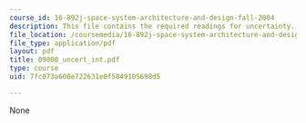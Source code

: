 ```yaml
---
course_id: 16-892j-space-system-architecture-and-design-fall-2004
description: This file contains the required readings for uncertainty.
file_location: /coursemedia/16-892j-space-system-architecture-and-design-fall-2004/7fc073a600e722631e0f5849105698d5_09000_uncert_int.pdf
file_type: application/pdf
layout: pdf
title: 09000_uncert_int.pdf
type: course
uid: 7fc073a600e722631e0f5849105698d5

---
```

None